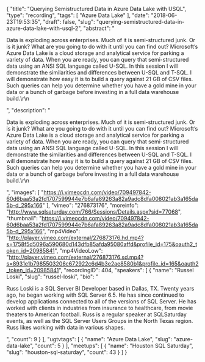 {
  "title": "Querying Semistructured Data in Azure Data Lake with USQL",
  "type": "recording",
  "tags": [
    "Azure Data Lake"
  ],
  "date": "2018-06-23T19:53:35",
  "draft": false,
  "slug": "querying-semistructured-data-in-azure-data-lake-with-usql-2",
  "abstract": "<p>Data is exploding across enterprises.  Much of it is semi-structured junk.  Or is it junk?  What are you going to do with it until you can find out?  Microsoft’s Azure Data Lake is a cloud storage and analytical service for parking a variety of data.  When you are ready, you can query that semi-structured data using an ANSI SQL language called U-SQL.  In this session I will demonstrate the similarities and differences between U-SQL and T-SQL.  I will demonstrate how easy it is to build a query against 21 GB of CSV files. Such queries can help you determine whether you have a gold mine in your data or a bunch of garbage before investing in a full data warehouse build.\r\n</p>",
  "description": "<p>Data is exploding across enterprises.  Much of it is semi-structured junk.  Or is it junk?  What are you going to do with it until you can find out?  Microsoft’s Azure Data Lake is a cloud storage and analytical service for parking a variety of data.  When you are ready, you can query that semi-structured data using an ANSI SQL language called U-SQL.  In this session I will demonstrate the similarities and differences between U-SQL and T-SQL.  I will demonstrate how easy it is to build a query against 21 GB of CSV files. Such queries can help you determine whether you have a gold mine in your data or a bunch of garbage before investing in a full data warehouse build.\r\n</p>",
  "images": [
    "https://i.vimeocdn.com/video/709497842-60d6baa53a2fd1707599944e7b6afa89263a82a9adc8dfa008021ab3a165da5b-d_295x166"
  ],
  "vimeo": "276873176",
  "moreinfo": "http://www.sqlsaturday.com/766/Sessions/Details.aspx?sid=77068",
  "thumbnail": "https://i.vimeocdn.com/video/709497842-60d6baa53a2fd1707599944e7b6afa89263a82a9adc8dfa008021ab3a165da5b-d_295x166",
  "mp4Video": "http://player.vimeo.com/external/276873176.hd.mp4?s=1758f5d5096a590680d143dfb85afda95080affd&profile_id=175&oauth2_token_id=20985841",
  "mp4VideoLow": "http://player.vimeo.com/external/276873176.sd.mp4?s=8931e1b7985503206c672922c6d4b3e2ae8580b1&profile_id=165&oauth2_token_id=20985841",
  "recordingID": 404,
  "speakers": [
    {
      "name": "Russel Loski",
      "slug": "russel-loski",
      "bio": "<p>Russ Loski is a SQL Server BI Developer based in Dallas, TX. Twenty years ago, he began working with SQL Server 6.5. He has since continued to develop applications connected to all of the versions of SQL Server. He has worked with clients in industries from insurance to healthcare, from movie theaters to American football.  Russ is a regular speaker at SQLSaturday events, as well as the SQL Server Users Groups in the North Texas region. Russ likes working with data in various shapes.</p>",
      "count": 9
    }
  ],
  "ugtvtags": [
    {
      "name": "Azure Data Lake",
      "slug": "azure-data-lake",
      "count": 5
    }
  ],
  "meetups": [
    {
      "name": "Houston SQL Saturday",
      "slug": "houston-sql-saturday",
      "count": 43
    }
  ]
}